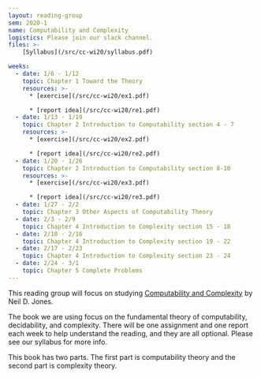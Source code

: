 ```yaml
---
layout: reading-group
sem: 2020-1
name: Computability and Complexity
logistics: Please join our slack channel.
files: >-
    [Syllabus](/src/cc-wi20/syllabus.pdf)

weeks:
  - date: 1/6 - 1/12
    topic: Chapter 1 Toward the Theory
    resources: >-
      * [exercise](/src/cc-wi20/ex1.pdf)

      * [report idea](/src/cc-wi20/re1.pdf)
  - date: 1/13 - 1/19
    topic: Chapter 2 Introduction to Computability section 4 - 7
    resources: >-
      * [exercise](/src/cc-wi20/ex2.pdf)

      * [report idea](/src/cc-wi20/re2.pdf)
  - date: 1/20 - 1/26
    topic: Chapter 2 Introduction to Computability section 8-10
    resources: >-
      * [exercise](/src/cc-wi20/ex3.pdf)

      * [report idea](/src/cc-wi20/re3.pdf)
  - date: 1/27 - 2/2
    topic: Chapter 3 Other Aspects of Computability Theory
  - date: 2/3 - 2/9
    topic: Chapter 4 Introduction to Complexity section 15 - 18
  - date: 2/10 - 2/16
    topic: Chapter 4 Introduction to Complexity section 19 - 22
  - date: 2/17 - 2/23
    topic: Chapter 4 Introduction to Complexity section 23 - 24
  - date: 2/24 - 3/1
    topic: Chapter 5 Complete Problems
---
```


This reading group will focus on studying [Computability and Complexity](http://hjemmesider.diku.dk/~neil/comp2book2007/book-whole.pdf) by Neil D. Jones. 

The book we are using focus on the fundamental theory of computability, decidability, and complexity. 
There will be one assignment and one report each week to help understand the reading, and they are all optional. 
Please see our syllabus for more info.

This book has two parts. The first part is computability theory and the second part is complexity theory.
